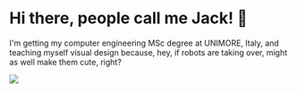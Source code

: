 # Hi there, people call me Jack! 🌵

I'm getting my computer engineering MSc degree at UNIMORE, Italy, and teaching myself visual design because, hey, if robots are taking over, might as well make them cute, right?

![](https://hit.yhype.me/github/profile?user_id=58181697)



